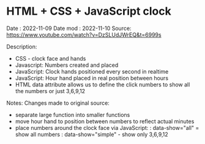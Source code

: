 # HTML + CSS + JavaScript clock

Date : 2022-11-09
Date mod : 2022-11-10
Source: https://www.youtube.com/watch?v=DzSLUdJWrEQ&t=6999s

Description:

- CSS - clock face and hands
- Javascript: Numbers created and placed
- JavaScript: Clock hands positioned every second in realtime
- JavaScript: Hour hand placed in real position between hours
- HTML data attribute allows us to define the click numbers to show all the numbers or just 3,6,9,12

Notes:
Changes made to original source:

- separate large function into smaller functions
- move hour hand to position between numbers to reflect actual minutes
- place numbers around the clock face via JavaScript:
  : data-show="all" = show all numbers
  : data-show="simple" - show only 3,6,9,12
